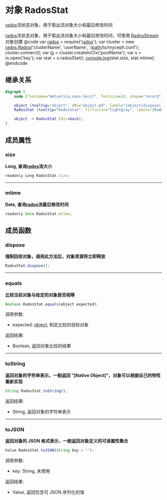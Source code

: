 # 对象 RadosStat
[rados](../../module/ifs/rados.md)流状态对象，用于取出流对象大小和最后修改时间

[rados](../../module/ifs/rados.md)流状态对象，用于取出流对象大小和最后修改时间，可使用 [RadosStream](RadosStream.md) 对象创建
@code
var [rados](../../module/ifs/rados.md) = require('[rados](../../module/ifs/rados.md)');
var cluster = new [rados.Rados](../../module/ifs/rados.md#Rados)('clusterName', 'userName', '/[path](../../module/ifs/path.md)/to/myceph.conf');
cluster.connect();
var [io](../../module/ifs/io.md) = cluster.createIoCtx('poolName');
var s = io.open('key');
var stat = s.radosStat();
[console.log](../../module/ifs/console.md#log)(stat.size, stat.mtime);
@endcode

## 继承关系
```dot
digraph {
    node [fontname="Helvetica,sans-Serif", fontsize=10, shape="record", style="filled", fillcolor="white"];

    object [tooltip="object", URL="object.md", label="{object|dispose()\lequals()\ltoString()\ltoJSON()\l}"];
    RadosStat [tooltip="RadosStat", fillcolor="lightgray", label="{RadosStat|size\lmtime\l}"];

    object -> RadosStat [dir=back];
}
```

## 成员属性
        
### size
**Long, 查询[rados](../../module/ifs/rados.md)流大小**

```JavaScript
readonly Long RadosStat.size;
```

--------------------------
### mtime
**Date, 查询[rados](../../module/ifs/rados.md)流最后修改时间**

```JavaScript
readonly Date RadosStat.mtime;
```

## 成员函数
        
### dispose
**强制回收对象，调用此方法后，对象资源将立即释放**

```JavaScript
RadosStat.dispose();
```

--------------------------
### equals
**比较当前对象与给定的对象是否相等**

```JavaScript
Boolean RadosStat.equals(object expected);
```

调用参数:
* expected: [object](object.md), 制定比较的目标对象

返回结果:
* Boolean, 返回对象比较的结果

--------------------------
### toString
**返回对象的字符串表示，一般返回 "[Native Object]"，对象可以根据自己的特性重新实现**

```JavaScript
String RadosStat.toString();
```

返回结果:
* String, 返回对象的字符串表示

--------------------------
### toJSON
**返回对象的 JSON 格式表示，一般返回对象定义的可读属性集合**

```JavaScript
Value RadosStat.toJSON(String key = "");
```

调用参数:
* key: String, 未使用

返回结果:
* Value, 返回包含可 JSON 序列化的值

